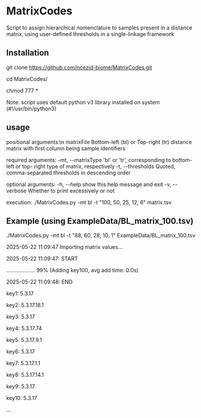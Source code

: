 # MatrixCodes
Script to assign hierarchical nomenclature to samples present in a distance matrix, using user-defined thresholds in a single-linkage framework


## Installation
git clone https://github.com/ncezid-biome/MatrixCodes.git

cd MatrixCodes/

chmod 777 *

Note: script uses default python v3 library installed on system (#!/usr/bin/python3)


## usage
positional arguments:\n
  matrixFile            Bottom-left (bl) or Top-right (tr) distance matrix
                        with first column being sample identifiers

required arguments:
  -mt, --matrixType     'bl' or 'tr', corresponding to bottom-left or top-
                        right type of matrix, respectively
  -t, --thresholds      Quoted, comma-separated thresholds in descending order

optional arguments:
  -h, --help            show this help message and exit
  -v, --verbose         Whether to print excessively or not

execution:
./MatrixCodes.py -mt bl -t "100, 50, 25, 12, 6" matrix.tsv


## Example (using ExampleData/BL_matrix_100.tsv)
./MatrixCodes.py -mt bl -t "88, 60, 28, 10, 1" ExampleData/BL_matrix_100.tsv

2025-05-22 11:09:47     Importing matrix values...

2025-05-22 11:09:47: START

................... 99% (Adding key100, avg add time: 0.0s)

2025-05-22 11:09:48: END


key1:   5.3.17

key2:   5.3.17.18.1

key3:   5.3.17

key4:   5.3.17.74

key5:   5.3.17.9.1

key6:   5.3.17

key7:   5.3.17.1.1

key8:   5.3.17.14.1

key9:   5.3.17

key10:  5.3.17

...

